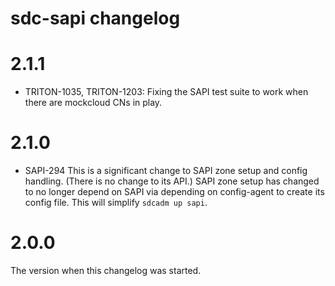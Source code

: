 # sdc-sapi changelog

# 2.1.1

- TRITON-1035, TRITON-1203: Fixing the SAPI test suite to work when there
  are mockcloud CNs in play.

# 2.1.0

- SAPI-294 This is a significant change to SAPI zone setup and config handling.
  (There is no change to its API.) SAPI zone setup has changed to no longer
  depend on SAPI via depending on config-agent to create its config file.
  This will simplify `sdcadm up sapi`.

# 2.0.0

The version when this changelog was started.
